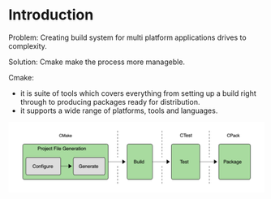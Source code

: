 
# Introduction

Problem:
Creating build system for multi platform applications drives to complexity.

Solution:
Cmake make the process more manageble.

Cmake:
- it is suite of tools which covers everything from setting up a build right through to producing packages ready for distribution.
- it supports a wide range of platforms, tools and languages.

![Image of the process](../images/cmake-tools.png)

